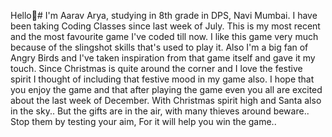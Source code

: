 Hello🙏#
I'm Aarav Arya, studying in 8th grade in DPS, Navi Mumbai. 
I have been taking Coding Classes since last week of July.
This is my most recent and the most favourite game I've coded till now.
I like this game very much because of the slingshot skills that's used to play it. Also I'm a big fan of Angry Birds and I've taken inspiration from that game itself and gave it my touch. 
Since Christmas is quite around the corner and I love the festive spirit I thought of including that festive mood in my game also.
I hope that you enjoy the game and that after playing the game even you all are excited about the last week of December.
With Christmas spirit high 
and Santa also in the sky..
But the gifts are in the air, 
with many thieves around beware..
Stop them by testing your aim,
For it will help you win the game..
